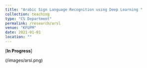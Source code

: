 ```yaml
---
title: "Arabic Sign Language Recognition using Deep Learning "
collection: teaching
type: "CS Department"
permalink: /research/arsl
venue: "KFUPM"
date: 2021-01-01
location: ""
---
```


[**In Progress**] 

(/images/arsl.png)
